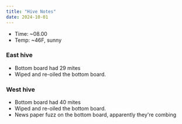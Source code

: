 ```yaml
---
title: "Hive Notes"
date: 2024-10-01
---
```


- Time: ~08.00
- Temp: ~46F, sunny

### East hive

- Bottom board had 29 mites
- Wiped and re-oiled the bottom board.

### West hive

- Bottom board had 40 mites
- Wiped and re-oiled the bottom board.
- News paper fuzz on the bottom board, apparently they're combing

